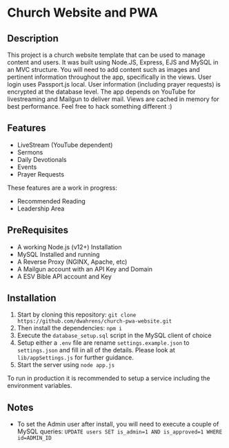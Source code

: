 # Church Website and PWA

## Description
This project is a church website template that can be used to manage content and users. It was built using Node.JS, Express, EJS and MySQL in an MVC structure. You will need to add content such as images and pertinent information throughout the app, specifically in the views. User login uses Passport.js local. User information (including prayer requests) is encrypted at the database level. The app depends on YouTube for livestreaming and Mailgun to deliver mail. Views are cached in memory for best performance. Feel free to hack something different :)

## Features

 - LiveStream (YouTube dependent)
 - Sermons
 - Daily Devotionals
 - Events
 - Prayer Requests

These features are a work in progress:

 - Recommended Reading
 - Leadership Area

## PreRequisites

 - A working Node.js (v12+) Installation
 - MySQL Installed and running
 - A Reverse Proxy (NGINX, Apache, etc)
 - A Mailgun account with an API Key and Domain
 - A ESV Bible API account and Key

## Installation

 1. Start by cloning this repository: `git clone https://github.com/dwahrens/church-pwa-website.git`
 2. Then install the dependencies: `npm i`
 3. Execute the `database_setup.sql` script in the MySQL client of choice
 4. Setup either a `.env` file are rename `settings.example.json` to `settings.json` and fill in all of the details. Please look at `lib/appSettings.js` for further guidance.
 5. Start the server using `node app.js`

To run in production it is recommended to setup a service including the environment variables.

## Notes

 - To set the Admin user after install, you will need to execute a couple of MySQL queries: `UPDATE users SET is_admin=1 AND is_approved=1 WHERE id=ADMIN_ID`